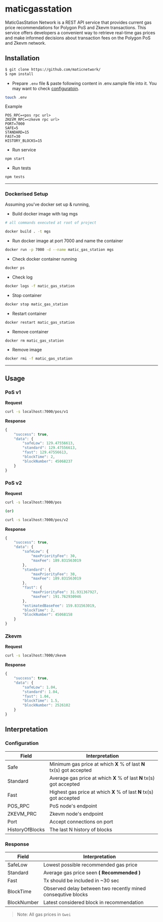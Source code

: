 # maticgasstation

MaticGasStation Network is a REST API service that provides current gas price recommendations for Polygon PoS and Zkevm transactions. This service offers developers a convenient way to retrieve real-time gas prices and make informed decisions about transaction fees on the Polygon PoS and Zkevm network.

## Installation

```bash
$ git clone https://github.com/maticnetwork/
$ npm install
```

-   Prepare `.env` file & paste following content in .env.sample file into it. You may want to check [configuratoin](#configuration).

```bash
touch .env
```

Example
```
POS_RPC=<pos rpc url>
ZKEVM_RPC=<zkevm rpc url>
PORT=7000
SAFE=5
STANDARD=15
FAST=30
HISTORY_BLOCKS=15
```

-   Run service

```bash
npm start
```

-  Run tests
```bash
npm tests
```


---

### Dockerised Setup

Assuming you've docker set up & running,

-   Build docker image with tag mgs

```bash
# all commands executed at root of project

docker build . -t mgs
```

- Run docker image at port 7000 and name the container

```bash
docker run -p 7000 -d --name matic_gas_station mgs
```

-   Check docker container running

```bash
docker ps
```

-   Check log

```bash
docker logs -f matic_gas_station
```

-   Stop container

```bash
docker stop matic_gas_station
```

-   Restart container

```bash
docker restart matic_gas_station
```

-   Remove container

```bash
docker rm matic_gas_station
```

-   Remove image

```bash
docker rmi -f matic_gas_station
```
---

## Usage

### PoS v1
**Request**
```bash
curl -s localhost:7000/pos/v1
```

**Response**
```js
{
	"success": true,
	"data": {
		"safeLow": 129.47556613,
		"standard": 129.47556613,
		"fast": 129.47556613,
		"blockTime": 2,
		"blockNumber": 45068237
	}
}
```

### PoS v2

**Request**
```bash
curl -s localhost:7000/pos 

(or)

curl -s localhost:7000/pos/v2
```
**Response**
```js
{
	"success": true,
	"data": {
		"safeLow": {
			"maxPriorityFee": 30,
			"maxFee": 189.831563019
		},
		"standard": {
			"maxPriorityFee": 30,
			"maxFee": 189.831563019
		},
		"fast": {
			"maxPriorityFee": 31.931367927,
			"maxFee": 191.762930946
		},
		"estimatedBaseFee": 159.831563019,
		"blockTime": 2,
		"blockNumber": 45068158
	}
}
```

### Zkevm
**Request**
```bash
curl -s localhost:7000/zkevm
```

**Response**
```js
{
	"success": true,
	"data": {
		"safeLow": 1.04,
		"standard": 1.04,
		"fast": 1.04,
		"blockTime": 1.5,
		"blockNumber": 2526102
	}
}
```



## Interpretation

### Configuration

| Field           | Interpretation                                                      |
| --------------- | ------------------------------------------------------------------- |
| Safe            | Minimum gas price at which **X** % of last **N** tx(s) got accepted |
| Standard        | Average gas price at which **X** % of last **N** tx(s) got accepted |
| Fast            | Highest gas price at which **X** % of last **N** tx(s) got accepted |
| POS_RPC         | PoS node's endpoint                                                 |
| ZKEVM_PRC       | Zkevm node's endpoint                                               |
| Port            | Accept connections on port                                          |
| HistoryOfBlocks | The last N history of blocks                                        |

### Response

| Field       | Interpretation                                               |
| ----------- | ------------------------------------------------------------ |
| SafeLow     | Lowest possible recommended gas price                        |
| Standard    | Average gas price seen **( Recommended )**                   |
| Fast        | Tx should be included in ~30 sec                             |
| BlockTime   | Observed delay between two recently mined consequtive blocks |
| BlockNumber | Latest considered block in recommendation                    |

> Note: All gas prices in `Gwei`